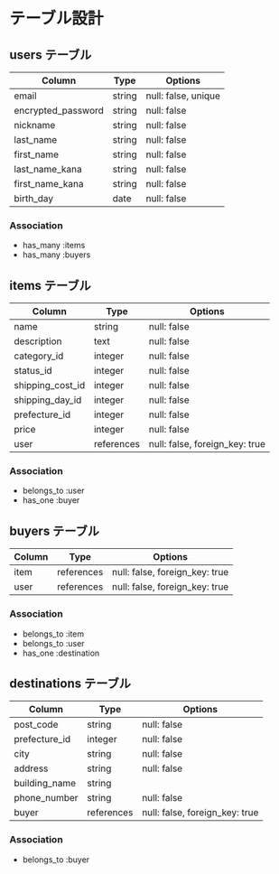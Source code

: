 # テーブル設計

## users テーブル

| Column             | Type   | Options     |
| ------------------ | ------ | ----------- |
| email              | string | null: false, unique|
| encrypted_password | string | null: false |
| nickname           | string | null: false |
| last_name          | string | null: false |
| first_name         | string | null: false |
| last_name_kana     | string | null: false |
| first_name_kana    | string | null: false |
| birth_day          |  date  | null: false |

### Association

- has_many :items
- has_many :buyers


## items テーブル

| Column | Type   | Options     |
| ------ | ------ | ----------- |
| name             | string  | null: false |
| description      |  text   | null: false |
| category_id      | integer | null: false |
| status_id        | integer | null: false |
| shipping_cost_id | integer | null: false |
| shipping_day_id  | integer | null: false |
| prefecture_id    | integer | null: false |
| price            | integer | null: false |
| user             | references | null: false, foreign_key: true |

### Association

- belongs_to :user
- has_one :buyer


## buyers テーブル

| Column    | Type       | Options                        |
| ------    | ---------- | ------------------------------ |
| item      | references | null: false, foreign_key: true |
| user      | references | null: false, foreign_key: true |

### Association

- belongs_to :item
- belongs_to :user
- has_one :destination


## destinations テーブル

| Column        | Type       | Options                        |
| ------        | ---------- | ------------------------------ |
| post_code     | string     | null: false                    |
| prefecture_id | integer    | null: false                    |
| city          | string     | null: false                    |
| address       | string     | null: false                    |
| building_name | string     |                                |
| phone_number  | string     | null: false                    |
| buyer         | references | null: false, foreign_key: true |

### Association

- belongs_to :buyer